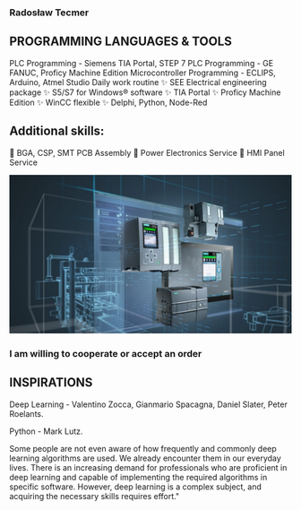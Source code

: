 ### Radosław Tecmer

## PROGRAMMING LANGUAGES & TOOLS

PLC Programming - Siemens TIA Portal, STEP 7
PLC Programming - GE FANUC, Proficy Machine Edition
Microcontroller Programming - ECLIPS, Arduino, Atmel Studio
Daily work routine
✨ SEE Electrical engineering package
✨ S5/S7 for Windows® software
✨ TIA Portal
✨ Proficy Machine Edition
✨ WinCC flexible 
✨ Delphi, Python, Node-Red

## Additional skills:
🔭 BGA, CSP, SMT PCB Assembly
🔭 Power Electronics Service
🔭 HMI Panel Service

![Designing industrial automation systems](https://github.com/remceTkedaR/images/blob/master/images/sim2.jpg)

### I am willing to cooperate or accept an order

## INSPIRATIONS
Deep Learning - Valentino Zocca, Gianmario Spacagna, Daniel Slater, Peter Roelants.

Python - Mark Lutz.

Some people are not even aware of how frequently and commonly deep learning algorithms are used. We already encounter them in our everyday lives. There is an increasing demand for professionals who are proficient in deep learning and capable of implementing the required algorithms in specific software. However, deep learning is a complex subject, and acquiring the necessary skills requires effort."
